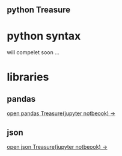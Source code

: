 python Treasure
---

# python syntax
will compelet soon ...
# libraries
## pandas
[open pandas Treasure(jupyter notbeook) →](python/pandas.ipynb)
## json
[open json Treasure(jupyter notbeook) →](python/json.ipynb)


